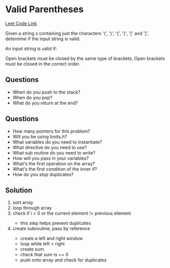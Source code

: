 <h1>Valid Parentheses</h1>

<a href="https://leetcode.com/problems/valid-parentheses/">Leet Code Link</a>

Given a string s containing just the characters '(', ')', '{', '}', '[' and ']', determine if the input string is valid.

An input string is valid if:

Open brackets must be closed by the same type of brackets.
Open brackets must be closed in the correct order.

<h2>Questions</h2>

<ul>
    <li>When do you push to the stack?</li>
    <li>When do you pop?</li>
    <li>What do you return at the end?</li>
</ul>








<h2>Questions</h2>

<ul>
    <li>How many pointers for this problem?</li>
    <li>Will you be using limits.h?</li>
    <li>What variables do you need to instantiate?</li>
    <li>What directive do you need to use?</li>
    <li>What sub routine do you need to write?</li>
    <li>How will you pass in your variables?</li>
    <li>What's the first operation on the array?</li>
    <li>What's the first condition of the inner if?</li>
    <li>How do you stop duplicates?</li>
</ul>

<h2>Solution</h2>

<ol>
    <li>sort array</li>
    <li>loop through array</li>
    <li>check if i = 0 or the current element != previous element</li>
        <ul>
            <li>this step helps prevent duplicates</li>
        </ul>
    <li>create subroutine, pass by reference</li>
        <ul>
            <li>create a left and right window</li>
            <li>loop while left < right</li>
            <li>create sum</li>
            <li>check that sum is == 0</li>
            <li>push onto array and check for duplicates</li>
        </ul>
</ol>




